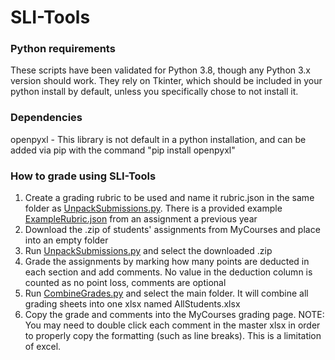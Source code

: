 # SLI-Tools

### Python requirements

These scripts have been validated for Python 3.8, though any Python 3.x version should work. They 
rely on Tkinter, which should be included in your python install by default, unless you specifically 
chose to not install it.

### Dependencies
openpyxl - This library is not default in a python installation, and can be added via pip with the command "pip 
install openpyxl"

### How to grade using SLI-Tools
1. Create a grading rubric to be used and name it rubric.json in the same folder as 
[UnpackSubmissions.py](./UnpackSubmissions.py). There is a provided example [ExampleRubric.json](./ExampleRubric.json) 
from an assignment a previous year
2. Download the .zip of students' assignments from MyCourses and place into an empty folder
3. Run [UnpackSubmissions.py](./UnpackSubmissions.py) and select the downloaded .zip
4. Grade the assignments by marking how many points are deducted in each section and add comments. No value in the 
deduction column is counted as no point loss, comments are optional
5. Run [CombineGrades.py](./CombineGrades.py) and select the main folder. It will combine all grading 
sheets into one xlsx named AllStudents.xlsx
6. Copy the grade and comments into the MyCourses grading page. NOTE: You may need to double click 
each comment in the master xlsx in order to properly copy the formatting (such as line breaks). 
This is a limitation of excel.